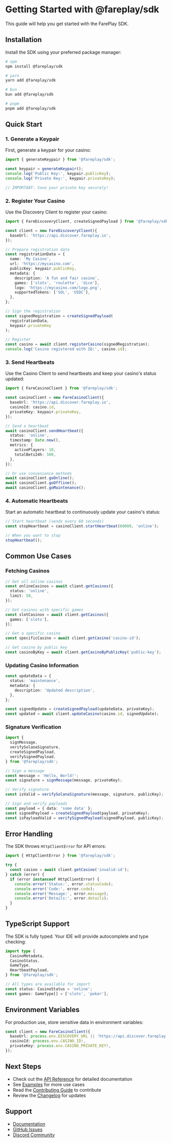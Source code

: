 # Getting Started with @fareplay/sdk

This guide will help you get started with the FarePlay SDK.

## Installation

Install the SDK using your preferred package manager:

```bash
# npm
npm install @fareplay/sdk

# yarn
yarn add @fareplay/sdk

# bun
bun add @fareplay/sdk

# pnpm
pnpm add @fareplay/sdk
```

## Quick Start

### 1. Generate a Keypair

First, generate a keypair for your casino:

```typescript
import { generateKeypair } from '@fareplay/sdk';

const keypair = generateKeypair();
console.log('Public Key:', keypair.publicKey);
console.log('Private Key:', keypair.privateKey);

// IMPORTANT: Save your private key securely!
```

### 2. Register Your Casino

Use the Discovery Client to register your casino:

```typescript
import { FareDiscoveryClient, createSignedPayload } from '@fareplay/sdk';

const client = new FareDiscoveryClient({
  baseUrl: 'https://api.discover.fareplay.io',
});

// Prepare registration data
const registrationData = {
  name: 'My Casino',
  url: 'https://mycasino.com',
  publicKey: keypair.publicKey,
  metadata: {
    description: 'A fun and fair casino',
    games: ['slots', 'roulette', 'dice'],
    logo: 'https://mycasino.com/logo.png',
    supportedTokens: ['SOL', 'USDC'],
  },
};

// Sign the registration
const signedRegistration = createSignedPayload(
  registrationData,
  keypair.privateKey
);

// Register
const casino = await client.registerCasino(signedRegistration);
console.log('Casino registered with ID:', casino.id);
```

### 3. Send Heartbeats

Use the Casino Client to send heartbeats and keep your casino's status updated:

```typescript
import { FareCasinoClient } from '@fareplay/sdk';

const casinoClient = new FareCasinoClient({
  baseUrl: 'https://api.discover.fareplay.io',
  casinoId: casino.id,
  privateKey: keypair.privateKey,
});

// Send a heartbeat
await casinoClient.sendHeartbeat({
  status: 'online',
  timestamp: Date.now(),
  metrics: {
    activePlayers: 10,
    totalBets24h: 500,
  },
});

// Or use convenience methods
await casinoClient.goOnline();
await casinoClient.goOffline();
await casinoClient.goMaintenance();
```

### 4. Automatic Heartbeats

Start an automatic heartbeat to continuously update your casino's status:

```typescript
// Start heartbeat (sends every 60 seconds)
const stopHeartbeat = casinoClient.startHeartbeat(60000, 'online');

// When you want to stop
stopHeartbeat();
```

## Common Use Cases

### Fetching Casinos

```typescript
// Get all online casinos
const onlineCasinos = await client.getCasinos({
  status: 'online',
  limit: 50,
});

// Get casinos with specific games
const slotCasinos = await client.getCasinos({
  games: ['slots'],
});

// Get a specific casino
const specificCasino = await client.getCasino('casino-id');

// Get casino by public key
const casinoByKey = await client.getCasinoByPublicKey('public-key');
```

### Updating Casino Information

```typescript
const updateData = {
  status: 'maintenance',
  metadata: {
    description: 'Updated description',
  },
};

const signedUpdate = createSignedPayload(updateData, privateKey);
const updated = await client.updateCasino(casino.id, signedUpdate);
```

### Signature Verification

```typescript
import {
  signMessage,
  verifySolanaSignature,
  createSignedPayload,
  verifySignedPayload,
} from '@fareplay/sdk';

// Sign a message
const message = 'Hello, World!';
const signature = signMessage(message, privateKey);

// Verify signature
const isValid = verifySolanaSignature(message, signature, publicKey);

// Sign and verify payloads
const payload = { data: 'some data' };
const signedPayload = createSignedPayload(payload, privateKey);
const isPayloadValid = verifySignedPayload(signedPayload, publicKey);
```

## Error Handling

The SDK throws `HttpClientError` for API errors:

```typescript
import { HttpClientError } from '@fareplay/sdk';

try {
  const casino = await client.getCasino('invalid-id');
} catch (error) {
  if (error instanceof HttpClientError) {
    console.error('Status:', error.statusCode);
    console.error('Code:', error.code);
    console.error('Message:', error.message);
    console.error('Details:', error.details);
  }
}
```

## TypeScript Support

The SDK is fully typed. Your IDE will provide autocomplete and type checking:

```typescript
import type {
  CasinoMetadata,
  CasinoStatus,
  GameType,
  HeartbeatPayload,
} from '@fareplay/sdk';

// All types are available for import
const status: CasinoStatus = 'online';
const games: GameType[] = ['slots', 'poker'];
```

## Environment Variables

For production use, store sensitive data in environment variables:

```typescript
const client = new FareCasinoClient({
  baseUrl: process.env.DISCOVERY_URL || 'https://api.discover.fareplay.io',
  casinoId: process.env.CASINO_ID!,
  privateKey: process.env.CASINO_PRIVATE_KEY!,
});
```

## Next Steps

- Check out the [API Reference](./API.md) for detailed documentation
- See [Examples](../examples/) for more use cases
- Read the [Contributing Guide](../CONTRIBUTING.md) to contribute
- Review the [Changelog](../CHANGELOG.md) for updates

## Support

- [Documentation](https://docs.fareplay.io)
- [GitHub Issues](https://github.com/fareplay/sdk/issues)
- [Discord Community](https://discord.gg/fareplay)


